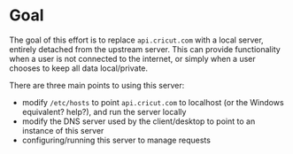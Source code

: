 # Goal

The goal of this effort is to replace `api.cricut.com` with a local
server, entirely detached from the upstream server. This can provide
functionality when a user is not connected to the internet, or simply
when a user chooses to keep all data local/private.

There are three main points to using this server:

* modify `/etc/hosts` to point `api.cricut.com` to localhost
  (or the Windows equivalent? help?), and run the server locally
* modify the DNS server used by the client/desktop to point
  to an instance of this server
* configuring/running this server to manage requests
